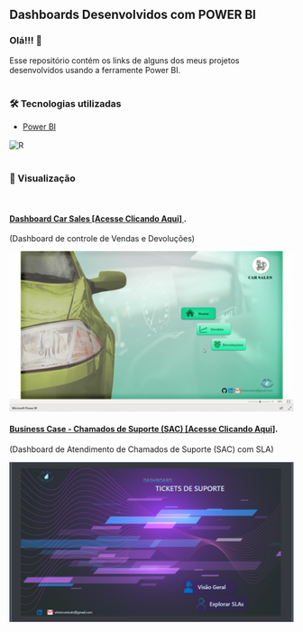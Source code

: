## Dashboards Desenvolvidos com POWER BI

### Olá!!! 👋

Esse repositório contém os links de alguns dos meus projetos desenvolvidos usando a ferramente Power BI. </br>
</br>

### 🛠️ Tecnologias utilizadas


* [Power BI](https://powerbi.microsoft.com/pt-br/)

<div styLe="display:inline_block" >
<img align="center" alt="R" src="https://img.shields.io/badge/power_bi-F2C811?style=for-the-badge&logo=powerbi&logoColor=black" />
</div>
</br>

### 📌 Visualização
</br>


#### <a href="https://app.powerbi.com/view?r=eyJrIjoiOGUxMTcyYjgtMzcyZC00MWVmLTg0YzQtNjdmZmIxYzJmNmY3IiwidCI6IjgwZjA5NzYyLWQ5YzAtNDQzZS1iMGFlLTRlOGFiNTdmY2ExOCJ9" rel="nofollow">Dashboard Car Sales [Acesse Clicando Aqui] </a>.
(Dashboard de controle de Vendas e Devoluções)

![](img/carsales.gif)
</br>


#### <a href="https://app.powerbi.com/view?r=eyJrIjoiZjhlMWMyODAtNDRhNi00Nzc1LWFmYjEtMDNlNGIwNDk4YjNmIiwidCI6IjgwZjA5NzYyLWQ5YzAtNDQzZS1iMGFlLTRlOGFiNTdmY2ExOCJ9&pageName=ReportSection28afd6d25ddc1bb64d07" rel="nofollow">Business Case - Chamados de Suporte (SAC) [Acesse Clicando Aqui]</a>.
(Dashboard de Atendimento de Chamados de Suporte (SAC) com SLA)

![](img/suporte.PNG)
</br>



